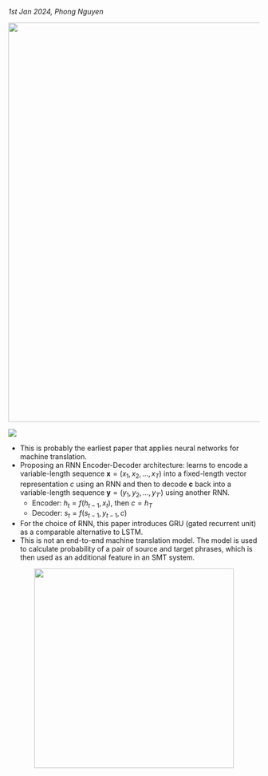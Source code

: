 *1st Jan 2024, Phong Nguyen*

<div>
<p align="center">
  <img src="../figures/Learning Phrase Representations using RNN Encoder–Decoder for Statistical Machine Translation-0.png" style="display:block;width:800px"/>
</p>

<a href='https://arxiv.org/abs/1406.1078'><img src='https://img.shields.io/badge/dynamic/json?url=https://api.semanticscholar.org/graph/v1/paper/0b544dfe355a5070b60986319a3f51fb45d1348e?fields=citationCount&query=citationCount&label=EMNLP%202014&prefix=citation%20'/></a>

</div>

- This is probably the earliest paper that applies neural networks for machine translation.
- Proposing an RNN Encoder-Decoder architecture: learns to encode a variable-length sequence $\textbf{x}=(x_1,x_2,\ldots,x_T)$ into a fixed-length vector representation $c$ using an RNN and then to decode $\textbf{c}$ back into a variable-length sequence $\textbf{y}=(y_1,y_2,\ldots,y_{T'})$ using another RNN.
  - Encoder: $h_t = f(h_{t-1}, x_{t})$, then $c=h_T$
  - Decoder: $s_t = f(s_{t-1}, y_{t-1}, c)$
- For the choice of RNN, this paper introduces GRU (gated recurrent unit) as a comparable alternative to LSTM.
- This is not an end-to-end machine translation model. The model is used to calculate probability of a pair of source and target phrases, which is then used as an additional feature in an SMT system.

<p align="center">
  <img src="../figures/Learning Phrase Representations using RNN Encoder–Decoder for Statistical Machine Translation-1.png" style="display:block;margin-left:auto;margin-right:auto;width:400px" />
</p>
